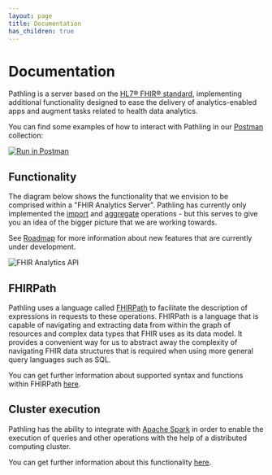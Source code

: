 ```yaml
---
layout: page
title: Documentation
has_children: true
---
```


# Documentation

Pathling is a server based on the
[HL7&reg; FHIR&reg; standard](https://hl7.org/fhir/R4/), implementing additional
functionality designed to ease the delivery of analytics-enabled apps and
augment tasks related to health data analytics.

You can find some examples of how to interact with Pathling in our
[Postman](https://www.getpostman.com/) collection:

<a class="postman-link" 
   href="https://documenter.getpostman.com/view/634774/S17rx9Af?version=latest">
<img src="https://run.pstmn.io/button.svg" alt="Run in Postman"/></a>

## Functionality

The diagram below shows the functionality that we envision to be comprised
within a "FHIR Analytics Server". Pathling has currently only implemented the
[import](./import.html) and [aggregate](./aggregate.html) operations - but this
serves to give you an idea of the bigger picture that we are working towards.

See [Roadmap](./roadmap.html) for more information about new features that are
currently under development.

<img src="/images/analytics-api.png" 
     srcset="/images/analytics-api@2x.png 2x, /images/analytics-api.png 1x"
     alt="FHIR Analytics API" />

## FHIRPath

Pathling uses a language called
[FHIRPath](https://hl7.org/fhirpath/2018Sep/index.html) to facilitate the
description of expressions in requests to these operations. FHIRPath is a
language that is capable of navigating and extracting data from within the graph
of resources and complex data types that FHIR uses as its data model. It
provides a convenient way for us to abstract away the complexity of navigating
FHIR data structures that is required when using more general query languages
such as SQL.

You can get further information about supported syntax and functions within
FHIRPath [here](./fhirpath.html).

## Cluster execution

Pathling has the ability to integrate with
[Apache Spark](https://spark.apache.org/) in order to enable the execution of
queries and other operations with the help of a distributed computing cluster.

You can get further information about this functionality
[here](./deployment.html).
